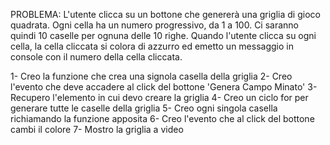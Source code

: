 PROBLEMA: L'utente clicca su un bottone che genererà una griglia di gioco quadrata.
Ogni cella ha un numero progressivo, da 1 a 100. Ci saranno quindi 10 caselle per ognuna delle 10 righe. Quando l'utente clicca su ogni cella, la cella cliccata si colora di azzurro ed emetto un messaggio in console con il numero della cella cliccata.

1- Creo la funzione che crea una signola casella della griglia
2- Creo l'evento che deve accadere al click del bottone 'Genera Campo Minato' 
3- Recupero l'elemento in cui devo creare la griglia
4- Creo un ciclo for per generare tutte le caselle della griglia
5- Creo ogni singola casella richiamando la funzione apposita
6- Creo l'evento che al click del bottone cambi il colore
7- Mostro la griglia a video